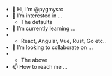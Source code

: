 - 👋 Hi, I’m @pygmysrc
- 👀 I’m interested in ...
     - The defaults
- 🌱 I’m currently learning ...
-    - React, Angular, Vue, Rust, Go etc..
- 💞️ I’m looking to collaborate on ...
-    - The above
- 📫 How to reach me ...

<!---
pygmysrc/pygmysrc is a ✨ special ✨ repository because its `README.md` (this file) appears on your GitHub profile.
You can click the Preview link to take a look at your changes.
--->

